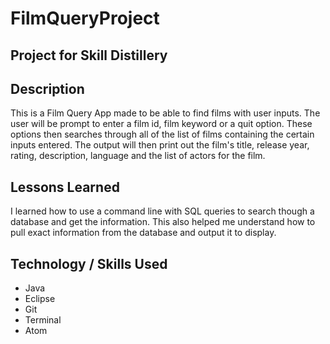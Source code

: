 # FilmQueryProject

## Project for Skill Distillery

## Description
This is a Film Query App made to be able to find films with user inputs. The user will be prompt to enter a film id, film keyword or a quit option. These options then searches through all of the list of films containing the certain inputs entered. The output will then print out the film's title, release year, rating, description, language and the list of actors for the film.

## Lessons Learned
I learned how to use a command line with SQL queries to search though a database and get the information. This also helped me understand how to pull exact information from the database and output it to display.


## Technology / Skills Used
* Java
* Eclipse
* Git
* Terminal
* Atom